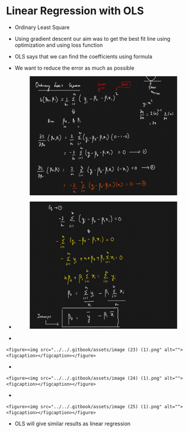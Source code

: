 # Linear Regression with OLS

* Ordinary Least Square
* Using gradient descent our aim was to get the best fit line using optimization and using loss function
* OLS says that we can find the coefficients using formula
*   We want to reduce the error as much as possible

    <figure><img src="../../.gitbook/assets/image (20) (1) (1).png" alt=""><figcaption></figcaption></figure>


*   &#x20;

    <figure><img src="../../.gitbook/assets/image (21) (1) (1).png" alt=""><figcaption></figcaption></figure>
*

    <figure><img src="../../.gitbook/assets/image (23) (1).png" alt=""><figcaption></figcaption></figure>
*

    <figure><img src="../../.gitbook/assets/image (24) (1).png" alt=""><figcaption></figcaption></figure>
*

    <figure><img src="../../.gitbook/assets/image (25) (1).png" alt=""><figcaption></figcaption></figure>
* OLS will give similar results as linear regression
